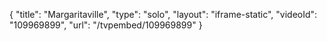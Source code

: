 {
    "title": "Margaritaville",
    "type": "solo",
    "layout": "iframe-static",
    "videoId": "109969899",
    "url": "\/tvpembed\/109969899"
}